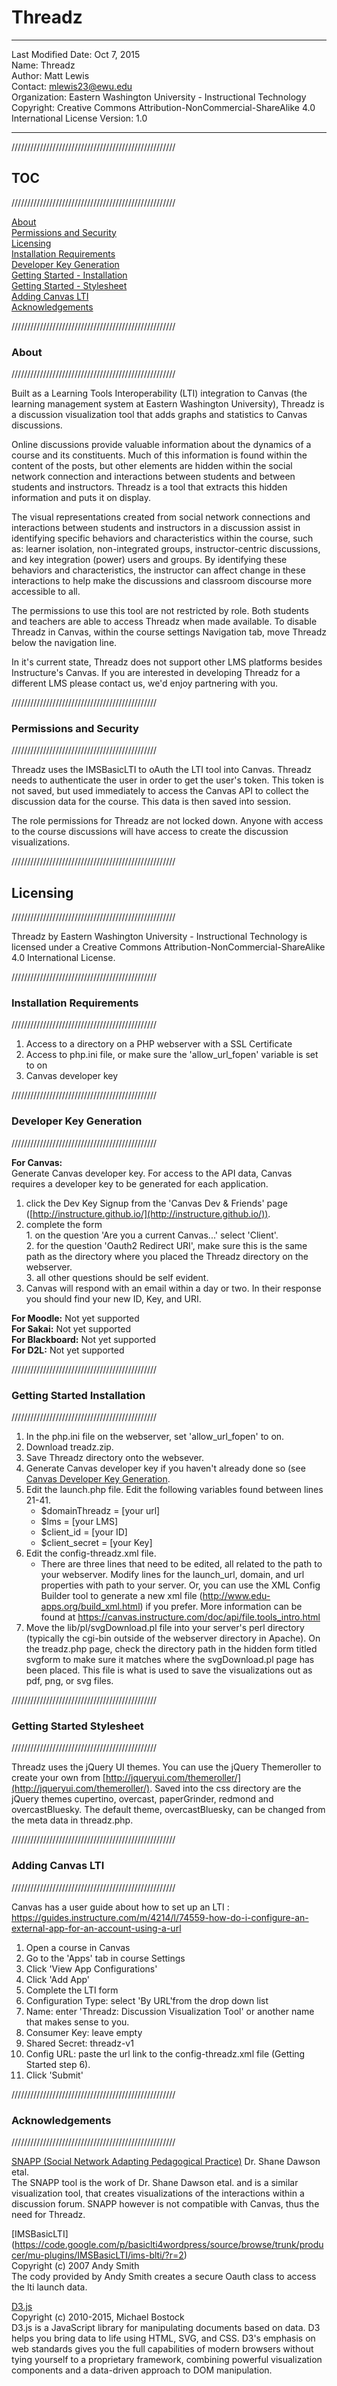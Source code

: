 # Threadz

***
Last Modified Date: Oct 7, 2015  
Name: Threadz  
Author: Matt Lewis  
Contact: mlewis23@ewu.edu  
Organization: Eastern Washington University - Instructional Technology  
Copyright: Creative Commons Attribution-NonCommercial-ShareAlike 4.0 International License Version: 1.0  

***
////////////////////////////////////////////////////
##    TOC
////////////////////////////////////////////////////

[About](#about)  
[Permissions and Security](#permissions-and-security)  
[Licensing](#licensing)  
[Installation Requirements](#installation-requirements)  
[Developer Key Generation](#developer-key-generation)  
[Getting Started - Installation](#getting-started-installation)  
[Getting Started - Stylesheet](#getting-started-stylesheet)  
[Adding Canvas LTI](#adding-canvas-lti)  
[Acknowledgements](#acknowledgements)  


////////////////////////////////////////////////////
###  About ##
////////////////////////////////////////////////////

Built as a Learning Tools Interoperability (LTI) integration to Canvas (the learning management system at Eastern Washington University), Threadz is a discussion visualization tool that adds graphs and statistics to Canvas discussions.
 
Online discussions provide valuable information about the dynamics of a course and its constituents.  Much of this information is found within the content of the posts, but other elements are hidden within the social network connection and interactions between students and between students and instructors.  Threadz is a tool that extracts this hidden information and puts it on display.
 
The visual representations created from social network connections and interactions between students and instructors in a discussion assist in identifying specific behaviors and characteristics within the course, such as: learner isolation, non-integrated groups, instructor-centric discussions, and key integration (power) users and groups. By identifying these behaviors and characteristics, the instructor can affect change in these interactions to help make the discussions and classroom discourse more accessible to all.

The permissions to use this tool are not restricted by role. Both students and teachers are able to access Threadz when made available.  To disable Threadz in Canvas, within the course settings Navigation tab, move Threadz below the navigation line.
 
In it's current state, Threadz does not support other LMS platforms besides Instructure's Canvas. If you are interested in developing Threadz for a different LMS please contact us, we'd enjoy partnering with you.



//////////////////////////////////////////////
###   Permissions and Security  ##
//////////////////////////////////////////////

Threadz uses the IMSBasicLTI to oAuth the LTI tool into Canvas.  Threadz needs to authenticate the user in order to get the user's token. This token is not saved, but used immediately to access the Canvas API to collect the discussion data for the course.  This data is then saved into session.

The role permissions for Threadz are not locked down.  Anyone with access to the course discussions will have access to create the discussion visualizations.



////////////////////////////////////////////////////
##    Licensing ##
////////////////////////////////////////////////////

Threadz by Eastern Washington University - Instructional Technology is licensed under a Creative Commons Attribution-NonCommercial-ShareAlike 4.0 International License.



//////////////////////////////////////////////
###   Installation Requirements ##
//////////////////////////////////////////////

1. Access to a directory on a PHP webserver with a SSL Certificate  
2. Access to php.ini file, or make sure the 'allow_url_fopen' variable is set to on  
3. Canvas developer key  



//////////////////////////////////////////////
###  Developer Key Generation ##
//////////////////////////////////////////////

**For Canvas:**  
Generate Canvas developer key. For access to the API data, Canvas requires a developer key to be generated for each application.  
  1. click the Dev Key Signup from the 'Canvas Dev & Friends' page ([http://instructure.github.io/](http://instructure.github.io/)).  
  2. complete the form  
    1. on the question 'Are you a current Canvas...' select 'Client'.  
    2. for the question 'Oauth2 Redirect URI', make sure this is the same path as the directory where you placed the Threadz directory on the webserver.  
    3. all other questions should be self evident.  
  3. Canvas will respond with an email within a day or two. In their response you should find your new ID, Key, and URI.  


**For Moodle:** Not yet supported  
**For Sakai:** Not yet supported  
**For Blackboard:** Not yet supported  
**For D2L:** Not yet supported  



//////////////////////////////////////////////
###    Getting Started Installation ##
//////////////////////////////////////////////

1. In the php.ini file on the webserver, set 'allow_url_fopen' to on.  
2. Download treadz.zip.  
3. Save Threadz directory onto the websever.  
4. Generate Canvas developer key if you haven't already done so (see [Canvas Developer Key Generation](#canvas-developer-key-generation).  
5. Edit the launch.php file. Edit the following variables found between lines 21-41.  
    - $domainThreadz = [your url]       
    - $lms = [your LMS]  
    - $client_id = [your ID]  
    - $client_secret = [your Key]  
6. Edit the config-threadz.xml file.  
    - There are three lines that need to be edited, all related to the path to your webserver. Modify lines for the launch_url, domain, and url properties with path to your server. Or, you can use the XML Config Builder tool to generate a new xml file (http://www.edu-apps.org/build_xml.html) if you prefer. More information can be found at https://canvas.instructure.com/doc/api/file.tools_intro.html  
7. Move the lib/pl/svgDownload.pl file into your server's perl directory (typically the cgi-bin outside of the webserver directory in Apache). On the treadz.php page, check the directory path in the hidden form titled svgform to make sure it matches where the svgDownload.pl page has been placed. This file is what is used to save the visualizations out as pdf, png, or svg files. 



//////////////////////////////////////////////
###    Getting Started Stylesheet ##
//////////////////////////////////////////////

Threadz uses the jQuery UI themes.  You can use the jQuery Themeroller to create your own from [http://jqueryui.com/themeroller/](http://jqueryui.com/themeroller/). Saved into the css directory are the jQuery themes cupertino, overcast, paperGrinder, redmond and overcastBluesky. The default theme, overcastBluesky, can be changed from the meta data in threadz.php.



////////////////////////////////////////////////////
###    Adding Canvas LTI ##
////////////////////////////////////////////////////

Canvas has a user guide about how to set up an LTI : https://guides.instructure.com/m/4214/l/74559-how-do-i-configure-an-external-app-for-an-account-using-a-url  
1. Open a course in Canvas  
2. Go to the 'Apps' tab in course Settings  
3. Click 'View App Configurations'  
4. Click 'Add App'
5. Complete the LTI form  
  1. Configuration Type: select 'By URL'from the drop down list  
  2. Name: enter 'Threadz: Discussion Visualization Tool' or another name that makes sense to you.  
  3. Consumer Key: leave empty  
  4. Shared Secret: threadz-v1  
  5. Config URL: paste the url link to the config-threadz.xml file (Getting Started step 6).  
6. Click 'Submit'


////////////////////////////////////////////////////
###    Acknowledgements ##
////////////////////////////////////////////////////

[SNAPP (Social Network Adapting Pedagogical Practice)](http://www.snappvis.org/)
Dr. Shane Dawson etal.  
The SNAPP tool is the work of Dr. Shane Dawson etal. and is a similar visualization tool, that creates visualizations of the interactions within a discussion forum.  SNAPP however is not compatible with Canvas, thus the need for Threadz.


[IMSBasicLTI] (https://code.google.com/p/basiclti4wordpress/source/browse/trunk/producer/mu-plugins/IMSBasicLTI/ims-blti/?r=2)  
Copyright (c) 2007 Andy Smith  
The cody provided by Andy Smith creates a secure Oauth class to access the lti launch data.


[D3.js](http://d3js.org/)  
Copyright (c) 2010-2015, Michael Bostock  
D3.js is a JavaScript library for manipulating documents based on data. D3 helps you bring data to life using HTML, SVG, and CSS. D3's emphasis on web standards gives you the full capabilities of modern browsers without tying yourself to a proprietary framework, combining powerful visualization components and a data-driven approach to DOM manipulation.  




